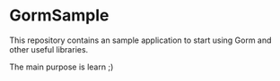 # GormSample

This repository contains an sample application to start using Gorm and other useful libraries.

The main purpose is learn ;)
